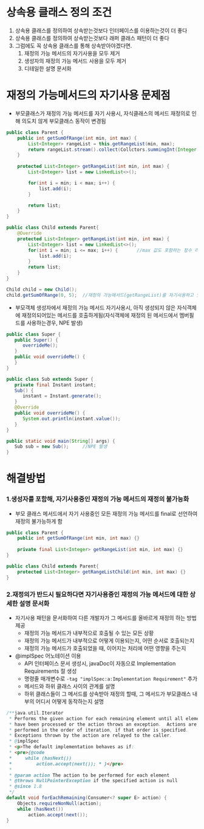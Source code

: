 # 상속용 클래스 정의 조건
1. 상속용 클래스를 정의하여 상속받는것보다 인터페이스를 이용하는것이 더 좋다
2. 상속용 클래스를 정의하여 상속받는것보다 래퍼 클래스 패턴이 더 좋다
3. 그럼에도 꼭 상속용 클래스를 통해 상속받아야겠다면.
   1. 재정의 가능 메서드의 자기사용을 모두 제거
   2. 생성자의 재정의 가능 메서드 사용을 모두 제거
   3. 디테일한 설명 문서화

# 재정의 가능메서드의 자기사용 문제점
* 부모클래스가 재정의 가능 메서드를 자기 사용시, 자식클래스의 메서드 재정의로 인해 의도치 않게 부모클래스 동작이 변경됨

```java
public class Parent {
    public int getSumOfRange(int min, int max) {
        List<Integer> rangeList = this.getRangeList(min, max);
        return rangeList.stream().collect(Collctors.summingInt(Integer::intValue));
    }
    
    protected List<Integer> getRangeList(int min, int max) {
        List<Integer> list = new LinkedList<>();

        for(int i = min; i < max; i++) {
            list.add(i);
        }

        return list;
    }
}

public class Child extends Parent{
	@Override
    protected List<Integer> getRangeList(int min, int max) {
        List<Integer> list = new LinkedList<>();
        for(int i = min; i <= max; i++) {		//max 값도 포함하는 정수 리스트를 생성하여 반환한다.
            list.add(i);
        }
        return list;
    }
}

Child child = new Child();
child.getSumOfRange(0, 5); 	//재정의 가능메서드(getRangeList)를 자기사용하고 있던 부모객체 메서드(getSumOfRange)에서 의도치 않게 재정의된 자식객체 메서드(getRangeList) 호출
```

* 부모객체 생성자에서 재정의 가능 메서드 자기사용시, 아직 생성되지 않은 자식객체에 재정의되어있는 메서드를 호출하게됨(자식객체에 재정의 된 메서드에서 멤버필드를 사용하는경우, NPE 발생)

```java
public class Super {
   public Super() {
      overrideMe();
   }
   public void overrideMe() {
   }
}

public class Sub extends Super {
   private final Instant instant;
   Sub() {
      instant = Instant.generate();
   }
   @Override
   public void overrideMe() {
      System.out.println(instant.value());
   }
}

public static void main(String[] args) {
   Sub sub = new Sub();		//NPE 발생
}
```

# 해결방법
### 1.생성자를 포함해, 자기사용중인 재정의 가능 메서드의 재정의 불가능화
* 부모 클래스 메서드에서 자기 사용중인 모든 재정의 가능 메서드를 final로 선언하여 재정의 불가능하게 함

```java
public class Parent {
    public int getSumOfRange(int min, int max) {}
    
    private final List<Integer> getRangeList(int min, int max) {}
}

public class Child extends Parent{
    protected List<Integer> getRangeListChild(int min, int max) {}
}
```

### 2.재정의가 반드시 필요하다면 자기사용중인 재정의 가능 메서드에 대한 상세한 설명 문서화
* 자기사용 패턴을 문서화하여 다른 개발자가 그 메서드를 올바르게 재정의 하는 방법 제공
   * 재정의 가능 메서드가 내부적으로 호출될 수 있는 모든 상황
   * 재정의 가능 메서드가 내부적으로 어떻게 이용되는지, 어떤 순서로 호출되는지
   * 재정의 가능 메서드가 호출되었을 때, 이어지는 처리에 어떤 영향을 주는지
* @implSpec 어노테이션 이용
   * API 인터페이스 문서 생성시, javaDoc이 자동으로 Implementation Requirements 절 생성
   * 명령줄 매개변수로 ```-tag "implSpec:a:Implementation Requirement"``` 추가
   * 메서드와 하위 클래스 사이의 관계를 설명
   * 하위 클래스들이 그 메서드를 상속받아 재정의 할때, 그 메서드가 부모클래스 내부의 어디서 어떻게 동작하는지 설명

```java
/**java.util.Iterator
 * Performs the given action for each remaining element until all elements 
 * have been processed or the action throws an exception.  Actions are 
 * performed in the order of iteration, if that order is specified. 
 * Exceptions thrown by the action are relayed to the caller. 
 * @implSpec  
 * <p>The default implementation behaves as if:  
 * <pre>{@code  
 *     while (hasNext())  
 *         action.accept(next()); * }</pre>  
 *  
 * @param action The action to be performed for each element  
 * @throws NullPointerException if the specified action is null  
 * @since 1.8  
 */
default void forEachRemaining(Consumer<? super E> action) {  
    Objects.requireNonNull(action);
    while (hasNext())  
        action.accept(next());  
}
```

